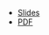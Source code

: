 * [Slides](https://docs.google.com/presentation/d/1fv86vVVRgZMDhRCafk5w3mkppiCUIpfDGHCJ_XRiTak/)
* [PDF](2022-06-08--CNCF_Governing_Board_Townhall.pdf)
